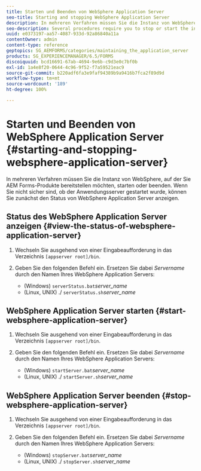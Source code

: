 ```yaml
---
title: Starten und Beenden von WebSphere Application Server
seo-title: Starting and stopping WebSphere Application Server
description: In mehreren Verfahren müssen Sie die Instanz von WebSphere, auf der Sie AEM Forms-Produkte bereitstellen möchten, starten oder beenden. In diesem Dokument wird beschrieben, wie Sie WebSphere Application Server starten und anhalten.
seo-description: Several procedures require you to stop or start the instance of WebSphere where you want to deploy AEM forms products. This document describes how to start and stop the WebSphere Application Server.
uuid: e0373197-aa57-4087-933d-92a86840a11a
contentOwner: admin
content-type: reference
geptopics: SG_AEMFORMS/categories/maintaining_the_application_server
products: SG_EXPERIENCEMANAGER/6.5/FORMS
discoiquuid: bcd16691-67ab-4694-9e6b-c9d3e0c7bf0b
exl-id: 1a4e8f20-0644-4c96-9f52-f7a59521eac9
source-git-commit: b220adf6fa3e9faf94389b9a9416b7fca2f89d9d
workflow-type: tm+mt
source-wordcount: '189'
ht-degree: 100%

---
```


# Starten und Beenden von WebSphere Application Server {#starting-and-stopping-websphere-application-server}

In mehreren Verfahren müssen Sie die Instanz von WebSphere, auf der Sie AEM Forms-Produkte bereitstellen möchten, starten oder beenden. Wenn Sie nicht sicher sind, ob der Anwendungsserver gestartet wurde, können Sie zunächst den Status von WebSphere Application Server anzeigen.

## Status des WebSphere Application Server anzeigen {#view-the-status-of-websphere-application-server}

1. Wechseln Sie ausgehend von einer Eingabeaufforderung in das Verzeichnis `[appserver root]/bin`.
1. Geben Sie den folgenden Befehl ein. Ersetzen Sie dabei *Servername* durch den Namen Ihres WebSphere Application Servers:

   * (Windows) `serverStatus.bat`*server_name*
   * (Linux, UNIX) ./ `serverStatus.sh`*server_name*

## WebSphere Application Server starten {#start-websphere-application-server}

1. Wechseln Sie ausgehend von einer Eingabeaufforderung in das Verzeichnis `[appserver root]/bin`.
1. Geben Sie den folgenden Befehl ein. Ersetzen Sie dabei *Servername* durch den Namen Ihres WebSphere Application Servers:

   * (Windows) `startServer.bat`*server_name*
   * (Linux, UNIX) ./ `startServer.sh`*server_name*

## WebSphere Application Server beenden {#stop-websphere-application-server}

1. Wechseln Sie ausgehend von einer Eingabeaufforderung in das Verzeichnis `[appserver root]/bin`.
1. Geben Sie den folgenden Befehl ein. Ersetzen Sie dabei *Servername* durch den Namen Ihres WebSphere Application Servers:

   * (Windows) `stopServer.bat`*server_name*
   * (Linux, UNIX) ./ `stopServer.sh`*server_name*
